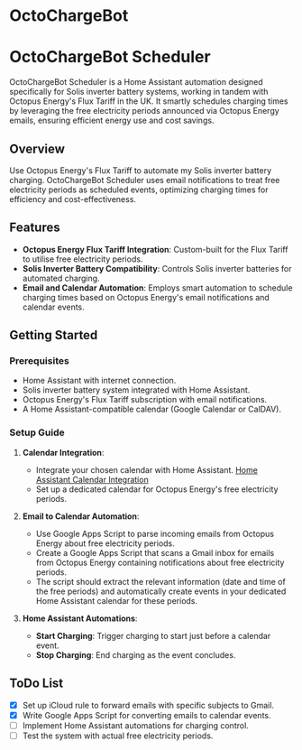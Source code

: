 # OctoChargeBot

# OctoChargeBot Scheduler

OctoChargeBot Scheduler is a Home Assistant automation designed specifically for Solis inverter battery systems, working in tandem with Octopus Energy's Flux Tariff in the UK. It smartly schedules charging times by leveraging the free electricity periods announced via Octopus Energy emails, ensuring efficient energy use and cost savings.

## Overview

Use Octopus Energy's Flux Tariff to automate my Solis inverter battery charging. OctoChargeBot Scheduler uses email notifications to treat free electricity periods as scheduled events, optimizing charging times for efficiency and cost-effectiveness.

## Features

- **Octopus Energy Flux Tariff Integration**: Custom-built for the Flux Tariff to utilise free electricity periods.
- **Solis Inverter Battery Compatibility**: Controls Solis inverter batteries for automated charging.
- **Email and Calendar Automation**: Employs smart automation to schedule charging times based on Octopus Energy's email notifications and calendar events.

## Getting Started

### Prerequisites

- Home Assistant with internet connection.
- Solis inverter battery system integrated with Home Assistant.
- Octopus Energy's Flux Tariff subscription with email notifications.
- A Home Assistant-compatible calendar (Google Calendar or CalDAV).

### Setup Guide

1. **Calendar Integration**:
   - Integrate your chosen calendar with Home Assistant. [Home Assistant Calendar Integration](https://www.home-assistant.io/integrations/google/)
   - Set up a dedicated calendar for Octopus Energy's free electricity periods.

2. **Email to Calendar Automation**:
    - Use Google Apps Script to parse incoming emails from Octopus Energy about free electricity periods.
    - Create a Google Apps Script that scans a Gmail inbox for emails from Octopus Energy containing notifications about free electricity periods.
    - The script should extract the relevant information (date and time of the free periods) and automatically create events in your dedicated Home Assistant calendar for these periods.

3. **Home Assistant Automations**:
   - **Start Charging**: Trigger charging to start just before a calendar event.
   - **Stop Charging**: End charging as the event concludes.

## ToDo List

- [x] Set up iCloud rule to forward emails with specific subjects to Gmail.
- [x] Write Google Apps Script for converting emails to calendar events.
- [ ] Implement Home Assistant automations for charging control.
- [ ] Test the system with actual free electricity periods.